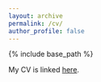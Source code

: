 ```yaml
---
layout: archive
permalink: /cv/
author_profile: false
---
```


{% include base_path %}

My CV is linked [here](/files/cv.pdf).
